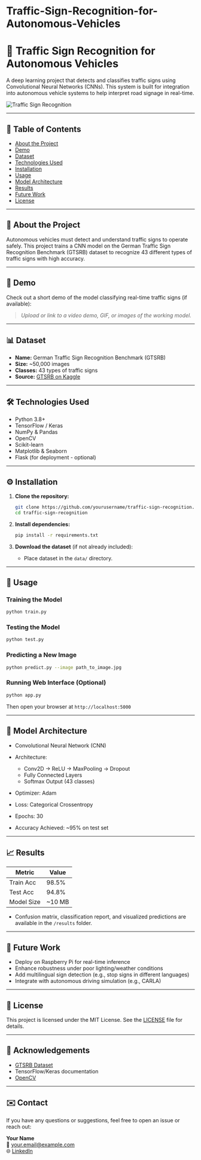 # Traffic-Sign-Recognition-for-Autonomous-Vehicles
# 🚦 Traffic Sign Recognition for Autonomous Vehicles

A deep learning project that detects and classifies traffic signs using Convolutional Neural Networks (CNNs). This system is built for integration into autonomous vehicle systems to help interpret road signage in real-time.

![Traffic Sign Recognition](https://upload.wikimedia.org/wikipedia/commons/thumb/5/54/German_traffic_signs_collage.jpg/800px-German_traffic_signs_collage.jpg)

---

## 📌 Table of Contents
- [About the Project](#about-the-project)
- [Demo](#demo)
- [Dataset](#dataset)
- [Technologies Used](#technologies-used)
- [Installation](#installation)
- [Usage](#usage)
- [Model Architecture](#model-architecture)
- [Results](#results)
- [Future Work](#future-work)
- [License](#license)

---

## 📖 About the Project

Autonomous vehicles must detect and understand traffic signs to operate safely. This project trains a CNN model on the German Traffic Sign Recognition Benchmark (GTSRB) dataset to recognize 43 different types of traffic signs with high accuracy.

---

## 🎥 Demo

Check out a short demo of the model classifying real-time traffic signs (if available):

> _Upload or link to a video demo, GIF, or images of the working model._

---

## 📊 Dataset

- **Name:** German Traffic Sign Recognition Benchmark (GTSRB)
- **Size:** ~50,000 images
- **Classes:** 43 types of traffic signs
- **Source:** [GTSRB on Kaggle](https://www.kaggle.com/datasets/valentynsichkar/traffic-signs-preprocessed)

---

## 🛠 Technologies Used

- Python 3.8+
- TensorFlow / Keras
- NumPy & Pandas
- OpenCV
- Scikit-learn
- Matplotlib & Seaborn
- Flask (for deployment - optional)

---

## ⚙️ Installation

1. **Clone the repository:**
   ```bash
   git clone https://github.com/yourusername/traffic-sign-recognition.git
   cd traffic-sign-recognition
   ```

2. **Install dependencies:**
   ```bash
   pip install -r requirements.txt
   ```

3. **Download the dataset** (if not already included):
   - Place dataset in the `data/` directory.

---

## 🚀 Usage

### Training the Model
```bash
python train.py
```

### Testing the Model
```bash
python test.py
```

### Predicting a New Image
```bash
python predict.py --image path_to_image.jpg
```

### Running Web Interface (Optional)
```bash
python app.py
```

Then open your browser at `http://localhost:5000`

---

## 🧠 Model Architecture

- Convolutional Neural Network (CNN)
- Architecture:
  - Conv2D → ReLU → MaxPooling → Dropout
  - Fully Connected Layers
  - Softmax Output (43 classes)

- Optimizer: Adam
- Loss: Categorical Crossentropy
- Epochs: 30
- Accuracy Achieved: ~95% on test set

---

## 📈 Results

| Metric     | Value     |
|------------|-----------|
| Train Acc  | 98.5%     |
| Test Acc   | 94.8%     |
| Model Size | ~10 MB    |

- Confusion matrix, classification report, and visualized predictions are available in the `/results` folder.

---

## 🔮 Future Work

- Deploy on Raspberry Pi for real-time inference
- Enhance robustness under poor lighting/weather conditions
- Add multilingual sign detection (e.g., stop signs in different languages)
- Integrate with autonomous driving simulation (e.g., CARLA)

---

## 📄 License

This project is licensed under the MIT License. See the [LICENSE](LICENSE) file for details.

---

## 🙌 Acknowledgements

- [GTSRB Dataset](https://benchmark.ini.rub.de/gtsrb_news.html)
- TensorFlow/Keras documentation
- [OpenCV](https://opencv.org/)

---

## ✉️ Contact

If you have any questions or suggestions, feel free to open an issue or reach out:

**Your Name**  
📧 your.email@example.com  
🌐 [LinkedIn](https://www.linkedin.com/in/your-profile)
